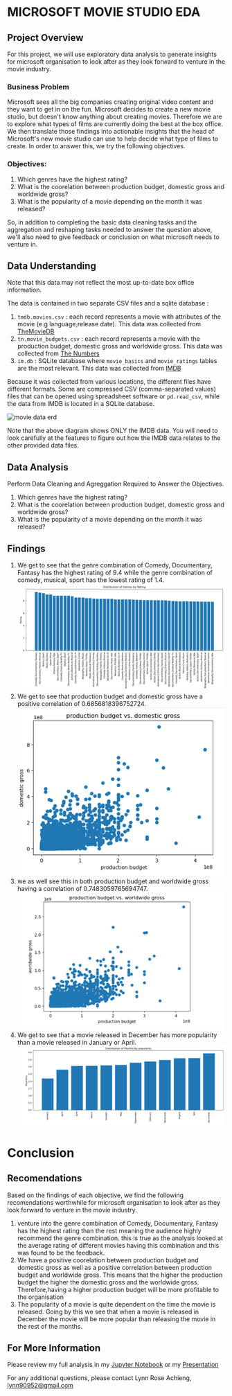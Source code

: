 # MICROSOFT MOVIE STUDIO EDA

## Project Overview

For this project, we will use exploratory data analysis to generate insights for microsoft organisation to look after as they look forward to venture in the movie industry.

### Business Problem

Microsoft sees all the big companies creating original video content and they want to get in on the fun. Microsoft decides to create a new movie studio, but doesn't know anything about creating movies. Therefore we are to explore what types of films are currently doing the best at the box office. We then  translate those findings into actionable insights that the head of Microsoft's new movie studio can use to help decide what type of films to create.
In order to answer this, we try the following objectives.

### Objectives:

1. Which genres have the highest rating?
2. What is the coorelation between production budget, domestic gross and worldwide gross?
3. What is the popularity of a movie depending on the month it was released?

So, in addition to completing the basic data cleaning tasks and the aggregation and reshaping tasks needed to answer the question above, we'll also need to give feedback or conclusion on what microsoft needs to venture in.

## Data Understanding
Note that this data may not reflect the most up-to-date box office information.

The data is contained in two separate CSV files and a sqlite database :
1. `tmdb.movies.csv` : each record represents a movie with attributes of the movie (e.g language,release date). This data was collected from [TheMovieDB](https://www.themoviedb.org/)
2. `tn.movie_budgets.csv` : each record represents a movie with the production budget, domestic gross and worldwide gross. This data was collected from [The Numbers](https://www.the-numbers.com/)
3. `im.db` :  SQLite database where `movie_basics` and `movie_ratings` tables are the most relevant. This data was collected from [IMDB](https://www.imdb.com/)

Because it was collected from various locations, the different files have different formats. Some are compressed CSV (comma-separated values)  files that can be opened using spreadsheet software or `pd.read_csv`, while the data from IMDB is located in a SQLite database.

![movie data erd](https://raw.githubusercontent.com/learn-co-curriculum/dsc-phase-1-project-v2-4/master/movie_data_erd.jpeg)

Note that the above diagram shows ONLY the IMDB data. You will need to look carefully at the features to figure out how the IMDB data relates to the other provided data files.

## Data Analysis
Perform Data Cleaning and Agreggation Required to Answer the Objectives.

1. Which genres have the highest rating?
2. What is the coorelation between production budget, domestic gross and worldwide gross?
3. What is the popularity of a movie depending on the month it was released?

## Findings

1. We get to see that the genre combination of Comedy, Documentary, Fantasy has the highest rating of 9.4 while the genre combination of comedy, musical, sport has the lowest rating of 1.4. ![Genre Rating Relationship](https://github.com/Lynn-rose/dsc-phase-1-project-movie-data-analysis/blob/master/images/genres.png)
2. We get to see that production budget and domestic gross have a positive correlation of 0.6856818396752724.![Genre Rating Relationship](https://github.com/Lynn-rose/dsc-phase-1-project-movie-data-analysis/blob/master/images/production%20budget%20vs%20domestic%20gross.png)
3. we as well see this in both production budget and worldwide gross having a correlation of 0.7483059765694747.![Genre Rating Relationship](https://github.com/Lynn-rose/dsc-phase-1-project-movie-data-analysis/blob/master/images/production%20budget%20vs%20worldwide%20gross.png)
4. We get to see that a movie released in December has more popularity than a movie released in January or April.![Genre Rating Relationship](https://github.com/Lynn-rose/dsc-phase-1-project-movie-data-analysis/blob/master/images/popularity%20based%20on%20month.png)

# Conclusion
 
## Recomendations

Based on the findings of each objective, we find the following recomendations worthwhile for microsoft organisation to look after as they look forward to venture in the movie industry.
1. venture into the genre combination of Comedy, Documentary, Fantasy has the highest rating than the rest meaning the audience highly recommend the genre combination. this is true as the analysis looked at the average rating of different movies having this combination and this was found to be the feedback.
2. We have a positive coorelation between production budget and domestic gross as well as a positive correlation between production budget and worldwide gross. This means that the higher the production budget the higher the domestic gross and the worldwide gross. Therefore,having a higher production budget will be more profitable to the organisation
3. The popularity of a movie is quite dependent on the time the movie is released. Going by this we see that when a movie is released in December the movie will be more popular than releasing the movie in the rest of the months.

 ## For More Information  
Please review my full analysis in my [Jupyter Notebook](https://github.com/Lynn-rose/dsc-phase-1-project-movie-data-analysis/blob/master/student.ipynb) or my [Presentation](https://github.com/learn-co-curriculum/dsc-project-slide-design)

For any additional questions, please contact Lynn Rose Achieng, lynn90952@gmail.com

